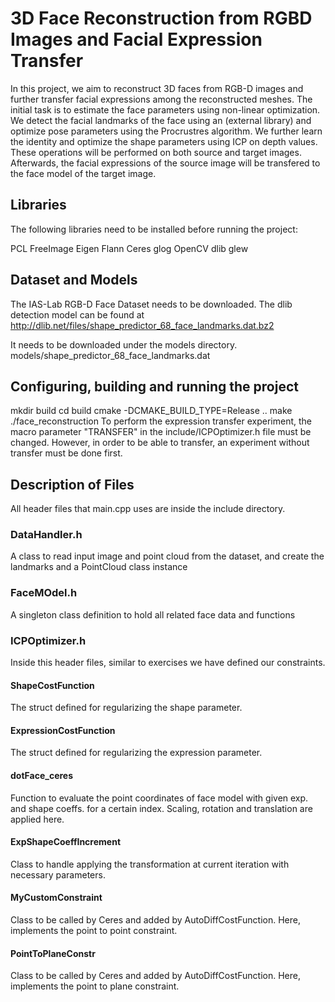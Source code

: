 # 3D Face Reconstruction from RGBD Images and Facial Expression Transfer
In this project, we aim to reconstruct 3D faces from RGB-D images and further transfer facial expressions among the reconstructed meshes. The initial task is to estimate the face parameters using non-linear optimization. We detect the facial landmarks of the face using an (external library) and optimize pose parameters using the Procrustres algorithm. We further learn the identity and optimize the shape parameters using ICP on depth values. These operations will be performed on both source and target images. Afterwards, the facial expressions of the source image will be transfered to the face model of the target image.

## Libraries
The following libraries need to be installed before running the project:

PCL
FreeImage
Eigen
Flann
Ceres
glog
OpenCV
dlib
glew

## Dataset and Models
The IAS-Lab RGB-D Face Dataset needs to be downloaded.
The dlib detection model can be found at 
http://dlib.net/files/shape_predictor_68_face_landmarks.dat.bz2

It needs to be downloaded under the models directory.
models/shape_predictor_68_face_landmarks.dat

## Configuring, building and running the project
mkdir build
cd build
cmake -DCMAKE_BUILD_TYPE=Release ..
make
./face_reconstruction
To perform the expression transfer experiment, the macro parameter "TRANSFER" in the include/ICPOptimizer.h file must be changed. However, in order to be able to transfer, an experiment without transfer must be done first.

## Description of Files
All header files that main.cpp uses are inside the include directory.
### DataHandler.h
A class to read input image and point cloud from the dataset, and create the landmarks and a PointCloud class instance

### FaceMOdel.h 
A singleton class definition to hold all related face data and functions

### ICPOptimizer.h
Inside this header files, similar to exercises we have defined our constraints.

#### ShapeCostFunction
The struct defined for regularizing the shape parameter.

#### ExpressionCostFunction
The struct defined for regularizing the expression parameter.

#### dotFace_ceres
Function to evaluate the point coordinates of face model with given exp. and shape coeffs. for a certain index. Scaling, rotation and translation are applied here.

#### ExpShapeCoeffIncrement
Class to handle applying the transformation at current iteration with necessary parameters.

#### MyCustomConstraint
Class to be called by Ceres and added by AutoDiffCostFunction. Here, implements the point to point constraint.

#### PointToPlaneConstr
Class to be called by Ceres and added by AutoDiffCostFunction. Here, implements the point to plane constraint.

